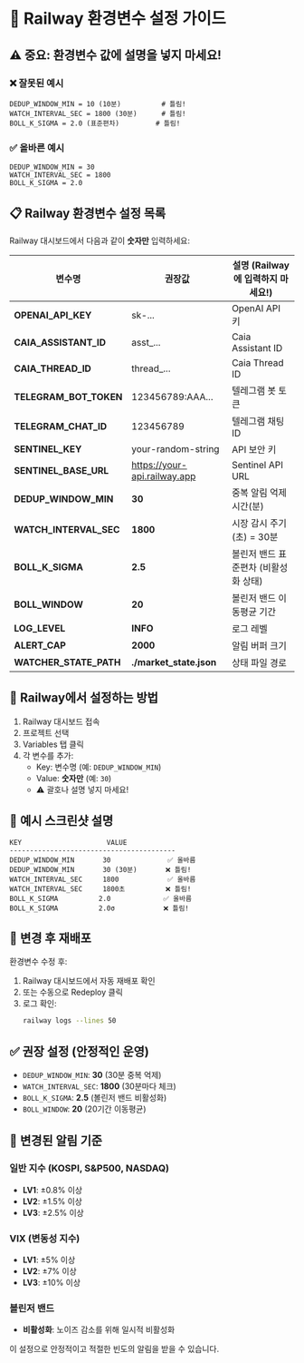 # 🚨 Railway 환경변수 설정 가이드

## ⚠️ 중요: 환경변수 값에 설명을 넣지 마세요!

### ❌ 잘못된 예시
```
DEDUP_WINDOW_MIN = 10 (10분)          # 틀림!
WATCH_INTERVAL_SEC = 1800 (30분)      # 틀림!
BOLL_K_SIGMA = 2.0 (표준편차)         # 틀림!
```

### ✅ 올바른 예시
```
DEDUP_WINDOW_MIN = 30
WATCH_INTERVAL_SEC = 1800
BOLL_K_SIGMA = 2.0
```

## 📋 Railway 환경변수 설정 목록

Railway 대시보드에서 다음과 같이 **숫자만** 입력하세요:

| 변수명 | 권장값 | 설명 (Railway에 입력하지 마세요!) |
|--------|--------|-----------------------------------|
| **OPENAI_API_KEY** | sk-... | OpenAI API 키 |
| **CAIA_ASSISTANT_ID** | asst_... | Caia Assistant ID |
| **CAIA_THREAD_ID** | thread_... | Caia Thread ID |
| **TELEGRAM_BOT_TOKEN** | 123456789:AAA... | 텔레그램 봇 토큰 |
| **TELEGRAM_CHAT_ID** | 123456789 | 텔레그램 채팅 ID |
| **SENTINEL_KEY** | your-random-string | API 보안 키 |
| **SENTINEL_BASE_URL** | https://your-api.railway.app | Sentinel API URL |
| **DEDUP_WINDOW_MIN** | **30** | 중복 알림 억제 시간(분) |
| **WATCH_INTERVAL_SEC** | **1800** | 시장 감시 주기(초) = 30분 |
| **BOLL_K_SIGMA** | **2.5** | 볼린저 밴드 표준편차 (비활성화 상태) |
| **BOLL_WINDOW** | **20** | 볼린저 밴드 이동평균 기간 |
| **LOG_LEVEL** | **INFO** | 로그 레벨 |
| **ALERT_CAP** | **2000** | 알림 버퍼 크기 |
| **WATCHER_STATE_PATH** | **./market_state.json** | 상태 파일 경로 |

## 🔧 Railway에서 설정하는 방법

1. Railway 대시보드 접속
2. 프로젝트 선택
3. Variables 탭 클릭
4. 각 변수를 추가:
   - Key: 변수명 (예: `DEDUP_WINDOW_MIN`)
   - Value: **숫자만** (예: `30`)
   - ⚠️ 괄호나 설명 넣지 마세요!

## 📝 예시 스크린샷 설명

```
KEY                     VALUE
-----------------------------------------
DEDUP_WINDOW_MIN       30              ✅ 올바름
DEDUP_WINDOW_MIN       30 (30분)       ❌ 틀림!
WATCH_INTERVAL_SEC     1800            ✅ 올바름  
WATCH_INTERVAL_SEC     1800초          ❌ 틀림!
BOLL_K_SIGMA          2.0             ✅ 올바름
BOLL_K_SIGMA          2.0σ            ❌ 틀림!
```

## 🚀 변경 후 재배포

환경변수 수정 후:
1. Railway 대시보드에서 자동 재배포 확인
2. 또는 수동으로 Redeploy 클릭
3. 로그 확인:
   ```bash
   railway logs --lines 50
   ```

## ✅ 권장 설정 (안정적인 운영)

- `DEDUP_WINDOW_MIN`: **30** (30분 중복 억제)
- `WATCH_INTERVAL_SEC`: **1800** (30분마다 체크)
- `BOLL_K_SIGMA`: **2.5** (볼린저 밴드 비활성화)
- `BOLL_WINDOW`: **20** (20기간 이동평균)

## 📢 변경된 알림 기준

### 일반 지수 (KOSPI, S&P500, NASDAQ)
- **LV1**: ±0.8% 이상
- **LV2**: ±1.5% 이상
- **LV3**: ±2.5% 이상

### VIX (변동성 지수)
- **LV1**: ±5% 이상
- **LV2**: ±7% 이상
- **LV3**: ±10% 이상

### 볼린저 밴드
- **비활성화**: 노이즈 감소를 위해 일시적 비활성화

이 설정으로 안정적이고 적절한 빈도의 알림을 받을 수 있습니다.